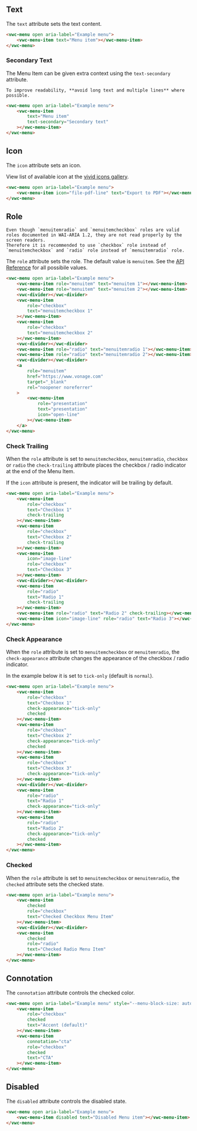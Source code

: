 ## Text

The `text` attribute sets the text content.

```html preview 100px
<vwc-menu open aria-label="Example menu">
	<vwc-menu-item text="Menu item"></vwc-menu-item>
</vwc-menu>
```

### Secondary Text

The Menu Item can be given extra context using the `text-secondary` attribute.

<vwc-note connotation="information" icon="info-line">

	To improve readability, **avoid long text and multiple lines** where possible.

</vwc-note>

```html preview 150px
<vwc-menu open aria-label="Example menu">
	<vwc-menu-item
		text="Menu item"
		text-secondary="Secondary text"
	></vwc-menu-item>
</vwc-menu>
```

## Icon

The `icon` attribute sets an icon.

View list of available icon at the [vivid icons gallery](/icons/icons-gallery/).

```html preview 100px
<vwc-menu open aria-label="Example menu">
	<vwc-menu-item icon="file-pdf-line" text="Export to PDF"></vwc-menu-item>
</vwc-menu>
```

## Role

<vwc-note connotation="warning" icon="warning-line">

    Even though `menuitemradio` and `menuitemcheckbox` roles are valid roles documented in WAI-ARIA 1.2, they are not read properly by the screen readers.
    Therefore it is recommended to use `checkbox` role instead of `menuitemcheckbox` and `radio` role instead of `menuitemradio` role.

</vwc-note>

The `role` attribute sets the role.
The default value is `menuitem`. See the [API Reference](/component/menu/code/#menu-item) for all possibile values.

```html preview 330px
<vwc-menu open aria-label="Example menu">
	<vwc-menu-item role="menuitem" text="menuitem 1"></vwc-menu-item>
	<vwc-menu-item role="menuitem" text="menuitem 2"></vwc-menu-item>
	<vwc-divider></vwc-divider>
	<vwc-menu-item
		role="checkbox"
		text="menuitemcheckbox 1"
	></vwc-menu-item>
	<vwc-menu-item
		role="checkbox"
		text="menuitemcheckbox 2"
	></vwc-menu-item>
	<vwc-divider></vwc-divider>
	<vwc-menu-item role="radio" text="menuitemradio 1"></vwc-menu-item>
	<vwc-menu-item role="radio" text="menuitemradio 2"></vwc-menu-item>
	<vwc-divider></vwc-divider>
	<a
		role="menuitem"
		href="https://www.vonage.com"
		target="_blank"
		rel="noopener noreferrer"
	>
		<vwc-menu-item
			role="presentation"
			text="presentation"
			icon="open-line"
		></vwc-menu-item>
	</a>
</vwc-menu>
```

### Check Trailing

When the `role` attribute is set to `menuitemcheckbox`, `menuitemradio`, `checkbox` or `radio` the `check-trailing` attribute places the checkbox / radio indicator at the end of the Menu Item.

<vwc-note connotation="information" icon="info-line">

If the `icon` attribute is present, the indicator will be trailing by default.

</vwc-note>

```html preview 280px
<vwc-menu open aria-label="Example menu">
	<vwc-menu-item
		role="checkbox"
		text="Checkbox 1"
		check-trailing
	></vwc-menu-item>
	<vwc-menu-item
		role="checkbox"
		text="Checkbox 2"
		check-trailing
	></vwc-menu-item>
	<vwc-menu-item
		icon="image-line"
		role="checkbox"
		text="Checkbox 3"
	></vwc-menu-item>
	<vwc-divider></vwc-divider>
	<vwc-menu-item
		role="radio"
		text="Radio 1"
		check-trailing
	></vwc-menu-item>
	<vwc-menu-item role="radio" text="Radio 2" check-trailing></vwc-menu-item>
	<vwc-menu-item icon="image-line" role="radio" text="Radio 3"></vwc-menu-item>
</vwc-menu>
```

### Check Appearance

When the `role` attribute is set to `menuitemcheckbox` or `menuitemradio`, the `check-appearance` attribute changes the appearance of the checkbox / radio indicator.

In the example below it is set to `tick-only` (default is `normal`).

```html preview 250px
<vwc-menu open aria-label="Example menu">
	<vwc-menu-item
		role="checkbox"
		text="Checkbox 1"
		check-appearance="tick-only"
		checked
	></vwc-menu-item>
	<vwc-menu-item
		role="checkbox"
		text="Checkbox 2"
		check-appearance="tick-only"
		checked
	></vwc-menu-item>
	<vwc-menu-item
		role="checkbox"
		text="Checkbox 3"
		check-appearance="tick-only"
	></vwc-menu-item>
	<vwc-divider></vwc-divider>
	<vwc-menu-item
		role="radio"
		text="Radio 1"
		check-appearance="tick-only"
	></vwc-menu-item>
	<vwc-menu-item
		role="radio"
		text="Radio 2"
		check-appearance="tick-only"
		checked
	></vwc-menu-item>
</vwc-menu>
```

### Checked

When the `role` attribute is set to `menuitemcheckbox` or `menuitemradio`, the `checked` attribute sets the checked state.

```html preview 100px
<vwc-menu open aria-label="Example menu">
	<vwc-menu-item
		checked
		role="checkbox"
		text="Checked Checkbox Menu Item"
	></vwc-menu-item>
	<vwc-divider></vwc-divider>
	<vwc-menu-item
		checked
		role="radio"
		text="Checked Radio Menu Item"
	></vwc-menu-item>
</vwc-menu>
```

## Connotation

The `connotation` attribute controls the checked color.

```html preview 110px
<vwc-menu open aria-label="Example menu" style="--menu-block-size: auto;">
	<vwc-menu-item
		role="checkbox"
		checked
		text="Accent (default)"
	></vwc-menu-item>
	<vwc-menu-item
		connotation="cta"
		role="checkbox"
		checked
		text="CTA"
	></vwc-menu-item>
</vwc-menu>
```

## Disabled

The `disabled` attribute controls the disabled state.

```html preview 100px
<vwc-menu open aria-label="Example menu">
	<vwc-menu-item disabled text="Disabled Menu item"></vwc-menu-item>
</vwc-menu>
```
